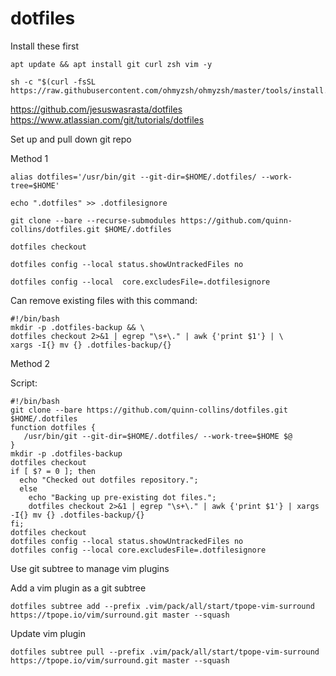 # dotfiles

Install these first
```
apt update && apt install git curl zsh vim -y
```
```
sh -c "$(curl -fsSL https://raw.githubusercontent.com/ohmyzsh/ohmyzsh/master/tools/install.sh)"
```

https://github.com/jesuswasrasta/dotfiles
https://www.atlassian.com/git/tutorials/dotfiles

Set up and pull down git repo

Method 1
```
alias dotfiles='/usr/bin/git --git-dir=$HOME/.dotfiles/ --work-tree=$HOME'
```
```
echo ".dotfiles" >> .dotfilesignore
```
```
git clone --bare --recurse-submodules https://github.com/quinn-collins/dotfiles.git $HOME/.dotfiles
```
```
dotfiles checkout
```
```
dotfiles config --local status.showUntrackedFiles no
```
```
dotfiles config --local  core.excludesFile=.dotfilesignore
```

Can remove existing files with this command:
```
#!/bin/bash
mkdir -p .dotfiles-backup && \
dotfiles checkout 2>&1 | egrep "\s+\." | awk {'print $1'} | \
xargs -I{} mv {} .dotfiles-backup/{}
```

Method 2

Script:
```
#!/bin/bash
git clone --bare https://github.com/quinn-collins/dotfiles.git $HOME/.dotfiles
function dotfiles {
   /usr/bin/git --git-dir=$HOME/.dotfiles/ --work-tree=$HOME $@
}
mkdir -p .dotfiles-backup
dotfiles checkout
if [ $? = 0 ]; then
  echo "Checked out dotfiles repository.";
  else
    echo "Backing up pre-existing dot files.";
    dotfiles checkout 2>&1 | egrep "\s+\." | awk {'print $1'} | xargs -I{} mv {} .dotfiles-backup/{}
fi;
dotfiles checkout
dotfiles config --local status.showUntrackedFiles no
dotfiles config --local core.excludesFile=.dotfilesignore
```

Use git subtree to manage vim plugins

Add a vim plugin as a git subtree
```
dotfiles subtree add --prefix .vim/pack/all/start/tpope-vim-surround https://tpope.io/vim/surround.git master --squash
```

Update vim plugin
```
dotfiles subtree pull --prefix .vim/pack/all/start/tpope-vim-surround https://tpope.io/vim/surround.git master --squash
```
